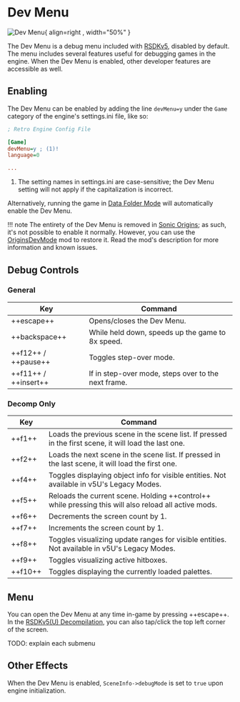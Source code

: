 # Dev Menu

![Dev Menu](/assets/images/SonicMania/DevMenu/MainMenu-Steam.png){ align=right , width="50%" }

The Dev Menu is a debug menu included with [RSDKv5](../README.md), disabled by default. The menu includes several features useful for debugging games in the engine. When the Dev Menu is enabled, other developer features are accessible as well.

## Enabling

The Dev Menu can be enabled by adding the line `devMenu=y` under the `Game` category of the engine's settings.ini file, like so:

``` ini hl_lines="4"
; Retro Engine Config File

[Game]
devMenu=y ; (1)!
language=0

...
```

1. The setting names in settings.ini are case-sensitive; the Dev Menu setting will not apply if the capitalization is incorrect.

Alternatively, running the game in [Data Folder Mode](TODO) will automatically enable the Dev Menu.

!!! note
    The entirety of the Dev Menu is removed in [Sonic Origins](/Games/SonicOrigins/README.md); as such, it's not possible to enable it normally. However, you can use the [OriginsDevMode](https://gamebanana.com/mods/473043) mod to restore it. Read the mod's description for more information and known issues.

## Debug Controls

### General
| Key                  | Command                                             |
| -------------------- | --------------------------------------------------- |
| ++escape++           | Opens/closes the Dev Menu.                          |
| ++backspace++        | While held down, speeds up the game to 8x speed.    |
| ++f12++ / ++pause++  | Toggles step-over mode.                             |
| ++f11++ / ++insert++ | If in step-over mode, steps over to the next frame. |

### Decomp Only
| Key     | Command                                                                                               |
| ------- | ----------------------------------------------------------------------------------------------------- |
| ++f1++  | Loads the previous scene in the scene list. If pressed in the first scene, it will load the last one. |
| ++f2++  | Loads the next scene in the scene list. If pressed in the last scene, it will load the first one.     |
| ++f4++  | Toggles displaying object info for visible entities. Not available in v5U's Legacy Modes.             |
| ++f5++  | Reloads the current scene. Holding ++control++ while pressing this will also reload all active mods.  |
| ++f6++  | Decrements the screen count by 1.                                                                     |
| ++f7++  | Increments the screen count by 1.                                                                     |
| ++f8++  | Toggles visualizing update ranges for visible entities. Not available in v5U's Legacy Modes.          |
| ++f9++  | Toggles visualizing active hitboxes.                                                                  |
| ++f10++ | Toggles displaying the currently loaded palettes.                                                     |

## Menu

You can open the Dev Menu at any time in-game by pressing ++escape++. In the [RSDKv5(U) Decompilation](../Decompilation.md), you can also tap/click the top left corner of the screen.

TODO: explain each submenu

## Other Effects

When the Dev Menu is enabled, `SceneInfo->debugMode` is set to `true` upon engine initialization.